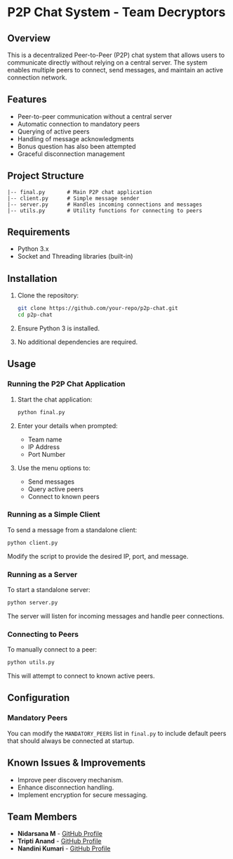 # P2P Chat System - Team Decryptors

## Overview
This is a decentralized Peer-to-Peer (P2P) chat system that allows users to communicate directly without relying on a central server. The system enables multiple peers to connect, send messages, and maintain an active connection network.

## Features
- Peer-to-peer communication without a central server
- Automatic connection to mandatory peers
- Querying of active peers
- Handling of message acknowledgments
- Bonus question has also been attempted
- Graceful disconnection management

## Project Structure
```
|-- final.py       # Main P2P chat application
|-- client.py      # Simple message sender
|-- server.py      # Handles incoming connections and messages
|-- utils.py       # Utility functions for connecting to peers
```

## Requirements
- Python 3.x
- Socket and Threading libraries (built-in)

## Installation
1. Clone the repository:
   ```sh
   git clone https://github.com/your-repo/p2p-chat.git
   cd p2p-chat
   ```

2. Ensure Python 3 is installed.
3. No additional dependencies are required.

## Usage

### Running the P2P Chat Application

1. Start the chat application:

   ```sh
   python final.py
   ```

2. Enter your details when prompted:

   - Team name
   - IP Address
   - Port Number

3. Use the menu options to:

   - Send messages
   - Query active peers
   - Connect to known peers

### Running as a Simple Client

To send a message from a standalone client:

```sh
python client.py
```

Modify the script to provide the desired IP, port, and message.

### Running as a Server

To start a standalone server:

```sh
python server.py
```

The server will listen for incoming messages and handle peer connections.

### Connecting to Peers

To manually connect to a peer:

```sh
python utils.py
```

This will attempt to connect to known active peers.

## Configuration

### Mandatory Peers

You can modify the `MANDATORY_PEERS` list in `final.py` to include default peers that should always be connected at startup.

## Known Issues & Improvements

- Improve peer discovery mechanism.
- Enhance disconnection handling.
- Implement encryption for secure messaging.

## Team Members

- **Nidarsana M** - [GitHub Profile](https://github.com/Nidarsana02)
- **Tripti Anand** - [GitHub Profile](https://github.com/Tripti1298)
- **Nandini Kumari** - [GitHub Profile](https://github.com/dini-5002)


